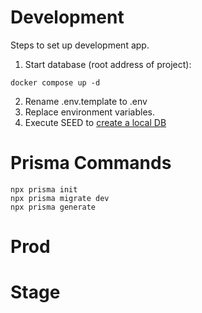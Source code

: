 # Development

Steps to set up development app.

1. Start database (root address of project):

```
docker compose up -d
```

2. Rename .env.template to .env
3. Replace environment variables.
4. Execute SEED to [create a local DB](localhost:3000/api/seed)

# Prisma Commands

```
npx prisma init
npx prisma migrate dev
npx prisma generate
```

# Prod

# Stage
